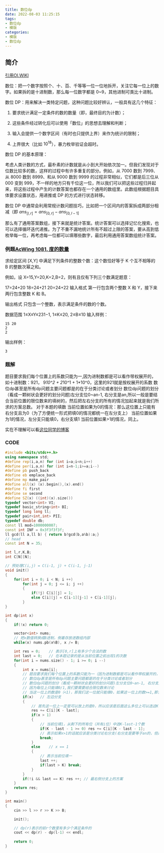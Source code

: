 ```yaml
---
title: 数位dp
date: 2022-08-03 11:25:15
tags:
- 数位dp
- 模版
categories:
- 模版
- 数位dp
---
```


## 简介
[引用OI.WIKI](https://oi.wiki/dp/number/)

数位：把一个数字按照个、十、百、千等等一位一位地拆开，关注它每一位上的数字。如果拆的是十进制数，那么每一位数字都是 0~9，其他进制可类比十进制。

数位 DP：用来解决一类特定问题，这种问题比较好辨认，一般具有这几个特征：

1. 要求统计满足一定条件的数的数量（即，最终目的为计数）；

2. 这些条件经过转化后可以使用「数位」的思想去理解和判断；

3. 输入会提供一个数字区间（有时也只提供上界）来作为统计的限制；

4. 上界很大（比如 $10^{18}$），暴力枚举验证会超时。

数位 DP 的基本原理：

考虑人类计数的方式，最朴素的计数就是从小到大开始依次加一。但我们发现对于位数比较多的数，这样的过程中有许多重复的部分。例如，从 7000 数到 7999、从 8000 数到 8999、和从 9000 数到 9999 的过程非常相似，它们都是后三位从 000 变到 999，不一样的地方只有千位这一位，所以我们可以把这些过程归并起来，将这些过程中产生的计数答案也都存在一个通用的数组里。此数组根据题目具体要求设置状态，用递推或 DP 的方式进行状态转移。

数位 DP 中通常会利用常规计数问题技巧，比如把一个区间内的答案拆成两部分相减（即 $\mathit{ans}_{[l, r]} = \mathit{ans}_{[0, r]}-\mathit{ans}_{[0, l - 1]}$

那么有了通用答案数组，接下来就是统计答案。统计答案可以选择记忆化搜索，也可以选择循环迭代递推。为了不重不漏地统计所有不超过上限的答案，要从高到低枚举每一位，再考虑每一位都可以填哪些数字，最后利用通用答案数组统计答案。

### 例题[AcWing 1081. 度的数量](https://www.acwing.com/problem/content/1083/)
求给定区间 [X,Y] 中满足下列条件的整数个数：这个数恰好等于 K 个互不相等的 B 的整数次幂之和。

例如，设 X=15,Y=20,K=2,B=2，则有且仅有下列三个数满足题意：

17=24+20
18=24+21
20=24+22
输入格式
第一行包含两个整数 X 和 Y，接下来两行包含整数 K 和 B。

输出格式
只包含一个整数，表示满足条件的数的个数。

数据范围
1≤X≤Y≤231−1,
1≤K≤20,
2≤B≤10
输入样例：
```
15 20
2
2
```
输出样例：
```
3
```
### 题解
 题目要求我们每个位置上的系数只能为一,因为进制数都是可以看作带权展开的，如十进制数：921， 9*10^2 + 2*10^1 + 1*10^0，这里的921就是按权展开的系数
 数位dp甚至是所有dp问题主要问题都是的在于分类讨论或者划分
 数位dp问题的划分（看成一颗树状会更好的划分问题)左分支位0~an-1, 右分支是an,所以一般是要结合当前位置的限位数来的填树的，然后把左右分支的所有的情况加起来就是我们所求的方案总数。
对于本题的填数
当前位置如果为0的情况：那么这位置上只能有右分支且为0（为了方便统一形式把填0的情况都统一在左分支上）
当前位置如果为1的情况，左分支只能填0，右分支填1
当前位置如果>1的情况，同上。

实在不理解可以看[这位同学的博客](https://lishizheng.blog.csdn.net/article/details/113665599)
### CODE
```C++
#include <bits/stdc++.h>
using namespace std;
#define rep(i,a,n) for (int i=a;i<n;i++)
#define per(i,a,n) for (int i=n-1;i>=a;i--)
#define pb push_back
#define eb emplace_back
#define mp make_pair
#define all(x) (x).begin(),(x).end()
#define fi first
#define se second
#define SZ(x) ((int)(x).size())
typedef vector<int> VI;
typedef basic_string<int> BI;
typedef long long ll;
typedef pair<int,int> PII;
typedef double db;
const ll mod=1000000007;
const int INF = 0x3f3f3f3f;
ll gcd(ll a,ll b) { return b?gcd(b,a%b):a;}
// head
const int N = 35;

int l,r,K,B;
int C[N][N];

// 预处理C(i,j) = C(i-1, j) + C(i-1, j-1)
void init()
{
    for(int i = 0; i < N; i ++)
        for(int j = 0; j <= i; j ++)
        {
            if(!j) C[i][j] = 1;
            else C[i][j] = C[i-1][j-1] + C[i-1][j];
        }
}

int dp(int x)
{
    if(!x) return 0;

    vector<int> nums;
    // 把x数值转换成B进制，倒着存放进数组内部
    while(x) nums.pb(x%B), x /= B;

    int res = 0;    // 表示[0,r]上有多少个合法的数
    int last = 0;   // 在本题记录的是从当前位置之前出现1的次数
    for(int i = nums.size() - 1; i >= 0; i --)
    {
        int x = nums[i];
        // 题目要求我们每个位置上的系数只能为一（因为进制数都是可以看作带权展开的，如十进制数：921， 9*10^2 + 2*10^1 + 1*10^0，这里的921就是按权展开的系数)
        // 数位dp甚至是所有dp问题主要问题都是的在于分类讨论或者划分
        // 数位dp问题的划分（看成一颗树状会更好的划分问题)左分支位0~an-1, 右分支是an
        // 因为每位上只能填0/1,我们要需要结合限位数来讨论
        // 当这一位上的数是0（<1)，那我们这一位就只能填0，如果这一位上的数>=1,那么这一位如果填0，后面的数随便填，如果这一位数上填一，后面的数还需要重新再讨论（重复上面的讨论）
        if(x)   // 左边分支
        {
            // 首先这一位上一定是可以放上的是0，所以应该是后面这么多位上可以选这K-last个1
            res += C[i][K - last];
            if(x > 1)
            {   
                // 当前位填1，从剩下的所有位（共有i位）中选K-last-1个数 
                if(K - last - 1 >= 0) res += C[i][K - last - 1];
                // 表示如果x>1的话就应该是分类讨论右分支(右分支是要等于an的，但是an大于一，又因为本题的要求系数只能为0/1，所以x>1是不存在右分支的状况所以要剪枝break掉)
                break;
            }
            else    // x == 1
            {   
                // 表示当前位填一
                last ++;
                if(last > K) break;
            }
        }
        if(!i && last == K) res ++; // 最右侧分支上的方案
    }
    return res;
}

int main()
{   
    cin >> l >> r >> K >> B;

    init();

    // dp(r)表示的前r个数里有多少个满足条件的
    cout << dp(r) - dp(l-1) << endl;
    
    return 0;
}
```